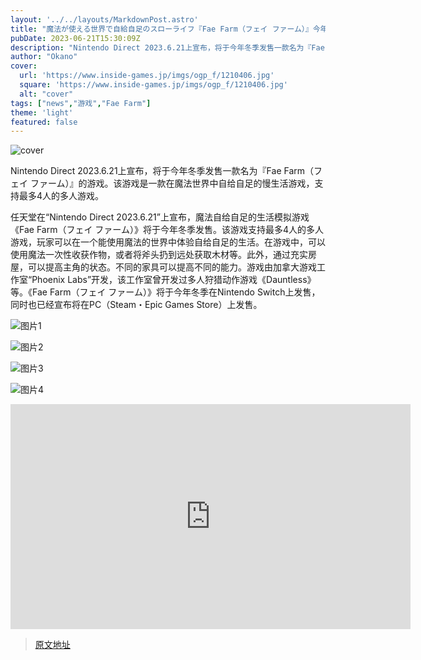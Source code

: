 ```yaml
---
layout: '../../layouts/MarkdownPost.astro'
title: "魔法が使える世界で自給自足のスローライフ『Fae Farm（フェイ ファーム）』今年冬、発売決定―最大4人マルチプレイにも対応【Nintendo Direct 2023.6.21】"
pubDate: 2023-06-21T15:30:09Z
description: "Nintendo Direct 2023.6.21上宣布，将于今年冬季发售一款名为『Fae Farm（フェイ ファーム）』的游戏。该游戏是一款在魔法世界中自给自足的慢生活游戏，支持最多4人的多人游戏。"
author: "Okano"
cover:
  url: 'https://www.inside-games.jp/imgs/ogp_f/1210406.jpg'
  square: 'https://www.inside-games.jp/imgs/ogp_f/1210406.jpg'
  alt: "cover"
tags: ["news","游戏","Fae Farm"]
theme: 'light'
featured: false
---
```

![cover](https://www.inside-games.jp/imgs/ogp_f/1210406.jpg) 

Nintendo Direct 2023.6.21上宣布，将于今年冬季发售一款名为『Fae Farm（フェイ ファーム）』的游戏。该游戏是一款在魔法世界中自给自足的慢生活游戏，支持最多4人的多人游戏。

任天堂在“Nintendo Direct 2023.6.21”上宣布，魔法自给自足的生活模拟游戏《Fae Farm（フェイ ファーム）》将于今年冬季发售。该游戏支持最多4人的多人游戏，玩家可以在一个能使用魔法的世界中体验自给自足的生活。在游戏中，可以使用魔法一次性收获作物，或者将斧头扔到远处获取木材等。此外，通过充实房屋，可以提高主角的状态。不同的家具可以提高不同的能力。游戏由加拿大游戏工作室“Phoenix Labs”开发，该工作室曾开发过多人狩猎动作游戏《Dauntless》等。《Fae Farm（フェイ ファーム）》将于今年冬季在Nintendo Switch上发售，同时也已经宣布将在PC（Steam・Epic Games Store）上发售。

![图片1](https://www.inside-games.jp/imgs/zoom/1210404.jpg)

![图片2](https://www.inside-games.jp/imgs/zoom/1210405.jpg)

![图片3](https://www.inside-games.jp/imgs/zoom/1210403.jpg)

![图片4](https://www.inside-games.jp/imgs/zoom/1210402.jpg)

<iframe src="https://www.youtube.com/embed/kY29Hz_81y0?rel=0" width="640" height="360" max-width="100%" frameborder="0" allow="accelerometer; autoplay; encrypted-media; gyroscope; picture-in-picture" allowfullscreen=""></iframe>

>[原文地址](https://www.inside-games.jp/article/2023/06/22/146726.html)  